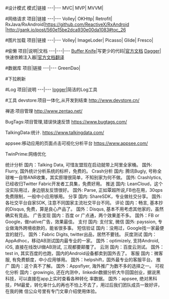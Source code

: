#设计模式 
模式|链接
---|---
MVC|
MVP|
MVVM|

#网络请求
项目|链接
---|---
Volley|
OKHttp|
Retrofit|
RxJava/RxAndroid|https://github.com/ReactiveX/RxAndroid 
  |http://gank.io/post/560e15be2dca930e00da1083#toc_26

#图片加载
项目|链接
---|---
Volley|
ImageLoder|
Picasso|
Glide|
Fresco|

#偷懒
项目|说明|文档
---|---|---
[Buffer Knife](https://github.com/siyehua/butterknife)|写更少的代码|[官方文档](http://jakewharton.github.io/butterknife/)
[Dagger](http://square.github.io/dagger/)|快速依赖注入器|[官方文档翻译](http://fanxu.me/post/2013-07-18#main)

#数据库
项目|链接
---|---
GreenDao|

#下拉刷新

#Log
项目|说明
---|---
[logger](https://github.com/orhanobut/logger)|简洁的Log工具


#工具
devstore:项目一体化,从开发到结束
http://www.devstore.cn/

禅道:项目管理
http://www.zentao.net/

BugTags:项目管理,错误快速反馈
https://www.bugtags.com/


TalkingData:统计.
https://www.talkingdata.com/


appsee:移动应用的页面点击可视化分析平台
https://www.appsee.com/

TwinPrime:网络优化

统计分析
国内：Talking Data, 可惜友盟现在启动就带上阿里全家桶。
国外: Flurry, 国外统计分析系统的标杆，免费的。
Crash分析
国内: 腾讯Bugly, 号称全球唯一自带ANR收集，其实原理很简单，不知别家为何不做。
国外: Crashlytics, 已经收归Twitter Fabric开发者工具集，免费好用。
推送
国内: LeanCloud，这个没实际用过，身边朋友反馈很好。
国外: Parse, 正如覃超所说,FB也在用，30qps免费限制，一般中小应用够用。
分享
国内: ShareSDK，专业做社交分享。
国外: 各社交平台自家SDK, 注意不同国家主流社交平台不同。
评论
国内：畅言, 基本抄的Disqus, 免费，算是良心产品了。
国外：Disqus, 基本不用考虑其他家的，虽然确实有竞品。
广告变现
国内：百度 or 广点通，两个效果差不多。
国外：FB or Google，做native广告，效果最佳。
支付
国内: 支付宝, 微信
国外: payssion, 专业做海外跨境收款的，能省很多事。
短信验证
国内：没用过，Google找一家最便宜的就行。
国外：Fabric Digits, twitter出品，居然不要钱。
灰度测试
国内：AppAdhoc，移动AB测试国内最专业的一家。
国外：optimizely, 支持Android, iOS, 直接在线改UI做AB测试, 三观都要颠覆了。
云测
国内：百度云测试。
国外：test in, 其实百度的也跑，国内的Android设备都卖到国外去了。
客服
国内：微客服, 有免费额度，中小应用够用。
国外：helpshift，国外最专业的客服平台。
推广
国内：这个真不了解。
国外：Appsflyer, 海外推广为数不多的选择之一。
可视化分析
国内：growingio, 还在内测中，linkedin数据分析大牛回国创业，据说黑科技，可以直接在app上实时查看各种转化
率数据。
国外：appsee, 绝对黑科技，PM最爱，转化率什么的再也不怕上不去了，用过后我们团队成员一致好评，在我的微
信公众号里有专门文章介绍使用体验。



        
